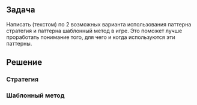 ## Задача
Написать (текстом) по 2 возможных варианта использования паттерна стратегия и паттерна шаблонный метод в игре. Это поможет лучше проработать понимание того, для чего и когда используются эти паттерны.

## Решение

### Стратегия

### Шаблонный метод